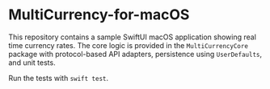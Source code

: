 # MultiCurrency-for-macOS

This repository contains a sample SwiftUI macOS application showing real time currency rates. The core logic is provided in the `MultiCurrencyCore` package with protocol-based API adapters, persistence using `UserDefaults`, and unit tests.

Run the tests with `swift test`.

